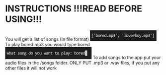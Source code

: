 # INSTRUCTIONS !!!READ BEFORE USING!!!

You will get a list of songs (In file format)
![Example](/image-instructions/Screenshot_332.png)
To play bored.mp3 you would type bored
![Example2](/image-instructions/Screenshot_333.png)
To add songs to the app put your audio files in the /songs folder. ONLY PUT .mp3 or .wav files, if you put any other files it will not work
